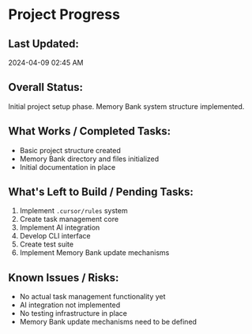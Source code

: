 # Project Progress

## Last Updated:
2024-04-09 02:45 AM

## Overall Status:
Initial project setup phase. Memory Bank system structure implemented.

## What Works / Completed Tasks:
- Basic project structure created
- Memory Bank directory and files initialized
- Initial documentation in place

## What's Left to Build / Pending Tasks:
1. Implement `.cursor/rules` system
2. Create task management core
3. Implement AI integration
4. Develop CLI interface
5. Create test suite
6. Implement Memory Bank update mechanisms

## Known Issues / Risks:
- No actual task management functionality yet
- AI integration not implemented
- No testing infrastructure in place
- Memory Bank update mechanisms need to be defined 